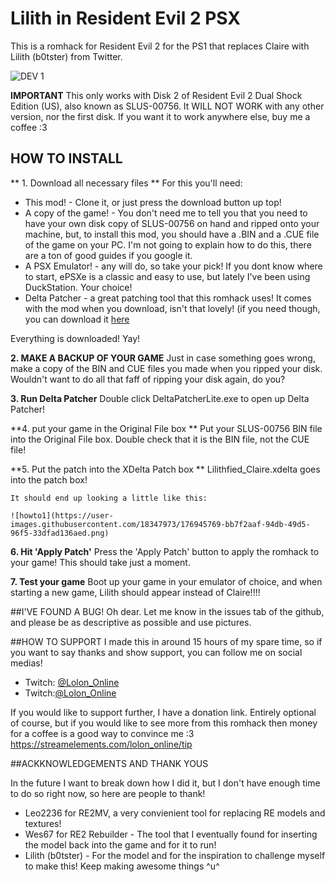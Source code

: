 # Lilith in Resident Evil 2 PSX
This is a romhack for Resident Evil 2 for the PS1 that replaces Claire with Lilith (b0tster) from Twitter.

![DEV 1](https://user-images.githubusercontent.com/18347973/176942806-474b0b0d-e68e-49a5-a8c2-e272f7455c8a.png)

**IMPORTANT** This only works with Disk 2 of Resident Evil 2 Dual Shock Edition (US), also known as SLUS-00756. It WILL NOT WORK with any other version, nor the first disk. If you want it to work anywhere else, buy me a coffee :3

## HOW TO INSTALL

** 1. Download all necessary files **
  For this you'll need:
  - This mod! - Clone it, or just press the download button up top!
  - A copy of the game! - You don't need me to tell you that you need to have your own disk copy of SLUS-00756 on hand and ripped onto your machine, but, to install this mod, you should have a .BIN and a .CUE file of the game on your PC. I'm not going to explain how to do this, there are a ton of good guides if you google it.
  - A PSX Emulator! - any will do, so take your pick! If you dont know where to start, ePSXe is a classic and easy to use, but lately I've been using DuckStation. Your choice!
  - Delta Patcher - a great patching tool that this romhack uses! It comes with the mod when you download, isn't that lovely! (if you need though, you can download it [here](https://www.romhacking.net/utilities/704/)
  
  Everything is downloaded! Yay!
  
**2. MAKE A BACKUP OF YOUR GAME**
  Just in case something goes wrong, make a copy of the BIN and CUE files you made when you ripped your disk. Wouldn't want to do all that faff of ripping your disk again, do you?
  
**3. Run Delta Patcher**
  Double click DeltaPatcherLite.exe to open up Delta Patcher!

**4. put your game in the Original File box **
  Put your SLUS-00756 BIN file into the Original File box. Double check that it is the BIN file, not the CUE file!
 
**5. Put the patch into the XDelta Patch box **
    Lilithfied_Claire.xdelta goes into the patch box!
    
    It should end up looking a little like this:
    
    ![howto1](https://user-images.githubusercontent.com/18347973/176945769-bb7f2aaf-94db-49d5-96f5-33dfad136aed.png)

**6. Hit 'Apply Patch'**
   Press the 'Apply Patch' button to apply the romhack to your game! This should take just a moment.
   
**7. Test your game**
   Boot up your game in your emulator of choice, and when starting a new game, Lilith should appear instead of Claire!!!!
   
##I'VE FOUND A BUG!
Oh dear. 
Let me know in the issues tab of the github, and please be as descriptive as possible and use pictures.
   
##HOW TO SUPPORT
I made this in around 15 hours of my spare time, so if you want to say thanks and show support, you can follow me on social medias!
- Twitch: [@Lolon_Online](https://twitter.com/Lolon_Online)
- Twitch:[@Lolon_Online](https://www.twitch.tv/lolon_online)

If you would like to support further, I have a donation link. Entirely optional of course, but if you would like to see more from this romhack then money for a coffee is a good way to convince me :3
https://streamelements.com/lolon_online/tip
   
##ACKKNOWLEDGEMENTS AND THANK YOUS

In the future I want to break down how I did it, but I don't have enough time to do so right now, so here are people to thank!

- Leo2236 for RE2MV, a very convienient tool for replacing RE models and textures!
- Wes67 for RE2 Rebuilder - The tool that I eventually found for inserting the model back into the game and for it to run!
- Lilith (b0tster) - For the model and for the inspiration to challenge myself to make this! Keep making awesome things ^u^

